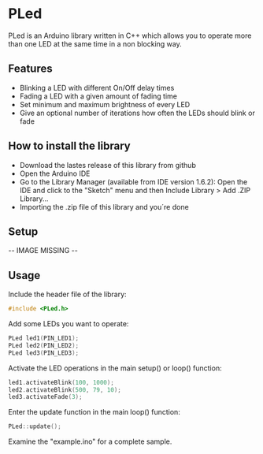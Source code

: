 # PLed

PLed is an Arduino library written in C++ which allows you to operate more than one LED at the same time in a non blocking way.

## Features
  - Blinking a LED with different On/Off delay times
  - Fading a LED with a given amount of fading time
  - Set minimum and maximum brightness of every LED
  - Give an optional number of iterations how often the LEDs should blink or fade

## How to install the library
 - Download the lastes release of this library from github
 - Open the Arduino IDE
 - Go to the Library Manager (available from IDE version 1.6.2): Open the IDE and click to the "Sketch" menu and then Include Library > Add .ZIP Library...
 - Importing the .zip file of this library and you´re done


## Setup
-- IMAGE MISSING --

## Usage

Include the header file of the library:
```c
#include <PLed.h>
```

Add some LEDs you want to operate:
```c
PLed led1(PIN_LED1);
PLed led2(PIN_LED2);
PLed led3(PIN_LED3);
```

Activate the LED operations in the main setup() or loop() function:
```c
led1.activateBlink(100, 1000);
led2.activateBlink(500, 79, 10);
led3.activateFade(3);
```

Enter the update function in the main loop() function:
```c
PLed::update();
```

Examine the "example.ino" for a complete sample.